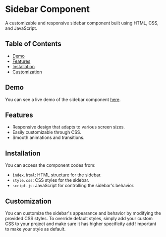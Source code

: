 # Sidebar Component

A customizable and responsive sidebar component built using HTML, CSS, and JavaScript.

## Table of Contents

- [Demo](#demo)
- [Features](#features)
- [Installation](#installation)
- [Customization](#customization)

## Demo

You can see a live demo of the sidebar component [here](https://example.com/sidebar-demo).

## Features

- Responsive design that adapts to various screen sizes.
- Easily customizable through CSS.
- Smooth animations and transitions.

## Installation

You can access the component codes from:

- `index.html`: HTML structure for the sidebar.
- `style.css`: CSS styles for the sidebar.
- `script.js`: JavaScript for controlling the sidebar's behavior.

## Customization
You can customize the sidebar's appearance and behavior by modifying the provided CSS styles. To override default styles,
simply add your custom CSS to your project and make sure it has higher specificity add !important to make your style as default.



